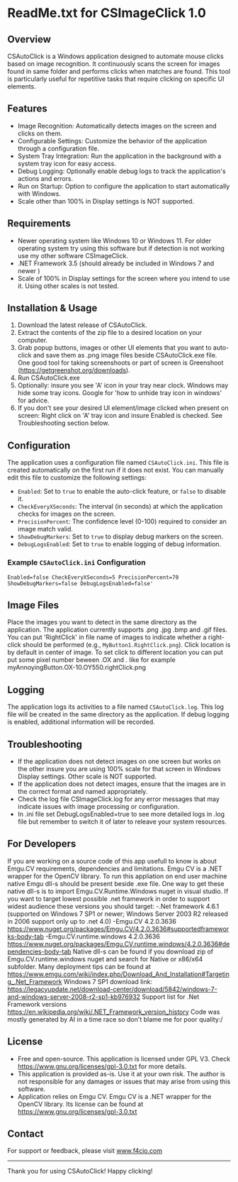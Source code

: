 # ReadMe.txt for CSImageClick 1.0

## Overview
CSAutoClick is a Windows application designed to automate mouse clicks based on image recognition. It continuously scans the screen for images found in same folder and performs clicks when matches are found. This tool is particularly useful for repetitive tasks that require clicking on specific UI elements.

## Features
- Image Recognition: Automatically detects images on the screen and clicks on them.
- Configurable Settings: Customize the behavior of the application through a configuration file.
- System Tray Integration: Run the application in the background with a system tray icon for easy access.
- Debug Logging: Optionally enable debug logs to track the application's actions and errors.
- Run on Startup: Option to configure the application to start automatically with Windows.
- Scale other than 100% in Display settings is NOT supported.

## Requirements
- Newer operating system like Windows 10 or Windows 11. For older operating system try using this software but if detection is not working use my other software CSImageClick.
- .NET Framework 3.5 (should already be included in Windows 7 and newer )
- Scale of 100% in Display settings for the screen where you intend to use it. Using other scales is not tested.

## Installation & Usage
1. Download the latest release of CSAutoClick.
2. Extract the contents of the zip file to a desired location on your computer.
3. Grab popup buttons, images or other UI elements that you want to auto-click and save them as .png image files beside CSAutoClick.exe file. One good tool for taking screenshoots or part of screen is Greenshoot (https://getgreenshot.org/downloads).   
4. Run CSAutoClick.exe 
5. Optionally: insure you see 'A' icon in your tray near clock. Windows may hide some tray icons. Google for 'how to unhide tray icon in windows' for advice.
6. If you don't see your desired UI element/image clicked when present on screen: Right click on 'A' tray icon and insure Enabled is checked. See Troubleshooting section below.

## Configuration
The application uses a configuration file named `CSAutoClick.ini`. This file is created automatically on the first run if it does not exist. You can manually edit this file to customize the following settings:

- `Enabled`: Set to `true` to enable the auto-click feature, or `false` to disable it.
- `CheckEveryXSeconds`: The interval (in seconds) at which the application checks for images on the screen.
- `PrecisionPercent`: The confidence level (0-100) required to consider an image match valid.
- `ShowDebugMarkers`: Set to `true` to display debug markers on the screen.
- `DebugLogsEnabled`: Set to `true` to enable logging of debug information.

### Example `CSAutoClick.ini` Configuration
<code>Enabled=false
CheckEveryXSeconds=5
PrecisionPercent=70
ShowDebugMarkers=false
DebugLogsEnabled=false'</code>

## Image Files
Place the images you want to detect in the same directory as the application. The application currently supports .png .jpg .bmp and .gif files. You can put 'RightClick' in file name of images to indicate whether a right-click should be performed (e.g., `MyButton1.RightClick.png`). Click location is by default in center of image. To set click to different location you can put put some pixel number beween .OX and . like for example myAnnoyingButton.OX-10.OY550.rightClick.png

## Logging
The application logs its activities to a file named `CSAutoClick.log`. This log file will be created in the same directory as the application. If debug logging is enabled, additional information will be recorded.

## Troubleshooting
- If the application does not detect images on one screen but works on the other insure you are using 100% scale for that screen in Windows Display settings. Other scale is NOT supported.
- If the application does not detect images, ensure that the images are in the correct format and named appropriately.
- Check the log file CSImageClick.log for any error messages that may indicate issues with image processing or configuration.
- In .ini file set DebugLogsEnabled=true to see more detailed logs in .log file but remember to switch it of later to releave your system resources.


## For Developers
If you are working on a source code of this app usefull to know is about Emgu.CV requirements, dependencies and limitations. Emgu CV is a .NET wrapper for the OpenCV library. 
To run this appliation on end user machine native Emgu dll-s should be present beside .exe file. One way to get these native dll-s is to import Emgu.CV.Runtime.Windows nuget in visual studio.
If you want to target lowest possible .net framework in order to support widest audience these versions you should target:
-.Net framework 4.6.1 (supported on Windows 7 SP1 or newer; Windows Server 2003 R2 released in 2006 support only up to .net 4.0)
-Emgu.CV 4.2.0.3636 https://www.nuget.org/packages/Emgu.CV/4.2.0.3636#supportedframeworks-body-tab
-Emgu.CV.runtime.windows 4.2.0.3636 https://www.nuget.org/packages/Emgu.CV.runtime.windows/4.2.0.3636#dependencies-body-tab
Native dll-s can be found if you download zip of Emgu.CV.runtime.windows nuget and search for Native or x86/x64 subfolder. 
Many deployment tips can be found at https://www.emgu.com/wiki/index.php/Download_And_Installation#Targeting_.Net_Framework
Windows 7 SP1 download link: https://legacyupdate.net/download-center/download/5842/windows-7-and-windows-server-2008-r2-sp1-kb976932
Support list for .Net Framework versions https://en.wikipedia.org/wiki/.NET_Framework_version_history
Code was mostly generated by AI in a time race so don't blame me for poor quality:/ 

## License
- Free and open-source. This application is licensed under GPL V3. Check https://www.gnu.org/licenses/gpl-3.0.txt for more details.
- This application is provided as-is. Use it at your own risk. The author is not responsible for any damages or issues that may arise from using this software. 
- Application relies on Emgu CV. Emgu CV is a .NET wrapper for the OpenCV library. Its license can be found at https://www.gnu.org/licenses/gpl-3.0.txt

## Contact
For support or feedback, please visit www.f4cio.com

---

Thank you for using CSAutoClick! Happy clicking!
